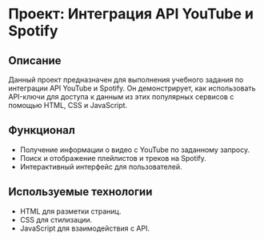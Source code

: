 # Проект: Интеграция API YouTube и Spotify

## Описание

Данный проект предназначен для выполнения учебного задания по интеграции API YouTube и Spotify. Он демонстрирует, как использовать API-ключи для доступа к данным из этих популярных сервисов с помощью HTML, CSS и JavaScript.

## Функционал

- Получение информации о видео с YouTube по заданному запросу.
- Поиск и отображение плейлистов и треков на Spotify.
- Интерактивный интерфейс для пользователей.

## Используемые технологии

- HTML для разметки страниц.
- CSS для стилизации.
- JavaScript для взаимодействия с API.
